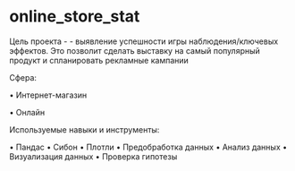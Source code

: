 # online_store_stat
Цель проекта  - - выявление успешности игры наблюдения/ключевых эффектов. Это позволит сделать выставку на самый популярный продукт и спланировать рекламные кампании

Сфера:

• Интернет-магазин 

• Онлайн

Используемые навыки и инструменты:

• Пандас 
• Сибон 
• Плотли 
• Предобработка данных
• Анализ данных 
• Визуализация данных 
• Проверка гипотезы

